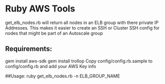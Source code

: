# Ruby AWS Tools

get_elb_nodes.rb will return all nodes in an ELB group with there private IP Addresses.  This makes it easier to create an SSH or Cluster SSH config for nodes that might be part of an Autoscale group


## Requirements:
gem install aws-sdk
gem install trollop
Copy config/config.rb.sample to config/config.rb and add your AWS Key info

##Usage:
ruby get_elb_nodes.rb -n ELB_GROUP_NAME
